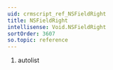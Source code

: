 ```yaml
---
uid: crmscript_ref_NSFieldRight
title: NSFieldRight
intellisense: Void.NSFieldRight
sortOrder: 3607
so.topic: reference
---
```







1. autolist

